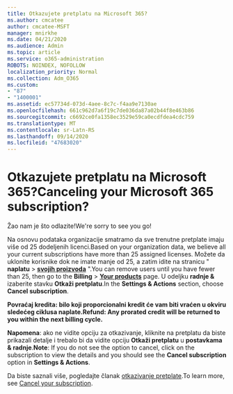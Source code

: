 ```yaml
---
title: Otkazujete pretplatu na Microsoft 365?
ms.author: cmcatee
author: cmcatee-MSFT
manager: mnirkhe
ms.date: 04/21/2020
ms.audience: Admin
ms.topic: article
ms.service: o365-administration
ROBOTS: NOINDEX, NOFOLLOW
localization_priority: Normal
ms.collection: Adm_O365
ms.custom:
- "87"
- "1400001"
ms.assetid: ec57734d-073d-4aee-8c7c-f4aa9e7130ae
ms.openlocfilehash: 661c962d7a6f19c7de036da87a02b44f8e463b86
ms.sourcegitcommit: c6692ce0fa1358ec3529e59ca0ecdfdea4cdc759
ms.translationtype: MT
ms.contentlocale: sr-Latn-RS
ms.lasthandoff: 09/14/2020
ms.locfileid: "47683020"
---
```

# <a name="canceling-your-microsoft-365-subscription"></a><span data-ttu-id="21afb-102">Otkazujete pretplatu na Microsoft 365?</span><span class="sxs-lookup"><span data-stu-id="21afb-102">Canceling your Microsoft 365 subscription?</span></span>

<span data-ttu-id="21afb-103">Žao nam je što odlazite!</span><span class="sxs-lookup"><span data-stu-id="21afb-103">We're sorry to see you go!</span></span>
  
<span data-ttu-id="21afb-104">Na osnovu podataka organizacije smatramo da sve trenutne pretplate imaju više od 25 dodeljenih licenci.</span><span class="sxs-lookup"><span data-stu-id="21afb-104">Based on your organization data, we believe all your current subscriptions have more than 25 assigned licenses.</span></span> <span data-ttu-id="21afb-105">Možete da uklonite korisnike dok ne imate manje od 25, a zatim idite na stranicu " **naplatu** \> **[svojih proizvoda](https://go.microsoft.com/fwlink/p/?linkid=842054)** ".</span><span class="sxs-lookup"><span data-stu-id="21afb-105">You can remove users until you have fewer than 25, then go to the **Billing** \> **[Your products](https://go.microsoft.com/fwlink/p/?linkid=842054)** page.</span></span> <span data-ttu-id="21afb-106">U odeljku **radnje &** izaberite stavku **Otkaži pretplatu**.</span><span class="sxs-lookup"><span data-stu-id="21afb-106">In the **Settings & Actions** section, choose **Cancel subscription**.</span></span>
 
<span data-ttu-id="21afb-107">**Povraćaj kredita: bilo koji proporcionalni kredit će vam biti vraćen u okviru sledećeg ciklusa naplate.**</span><span class="sxs-lookup"><span data-stu-id="21afb-107">**Refund: Any prorated credit will be returned to you within the next billing cycle.**</span></span> 

<span data-ttu-id="21afb-108">**Napomena**: ako ne vidite opciju za otkazivanje, kliknite na pretplatu da biste prikazali detalje i trebalo bi da vidite opciju **Otkaži pretplatu** u **postavkama & radnje**.</span><span class="sxs-lookup"><span data-stu-id="21afb-108">**Note**: If you do not see the option to cancel, click on the subscription to view the details and you should see the **Cancel subscription** option in **Settings & Actions**.</span></span> 

<span data-ttu-id="21afb-109">Da biste saznali više, pogledajte članak [otkazivanje pretplate](https://docs.microsoft.com/microsoft-365/commerce/subscriptions/cancel-your-subscription).</span><span class="sxs-lookup"><span data-stu-id="21afb-109">To learn more, see [Cancel your subscription](https://docs.microsoft.com/microsoft-365/commerce/subscriptions/cancel-your-subscription).</span></span>
